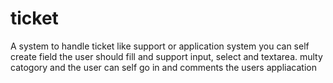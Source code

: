 # ticket
A system to handle ticket like support or application system
you can self create field the user should fill and support input, select and textarea. multy catogory and the user can self go in and comments the users appliacation
